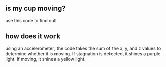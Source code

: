 ## is my cup moving?
use this code to find out

## how does it work
using an accelerometer, the code takes the sum of the x, y, and z values to determine whether it is moving. If stagnation is detected, it shines a purple light. If moving, it shines a yellow light.
